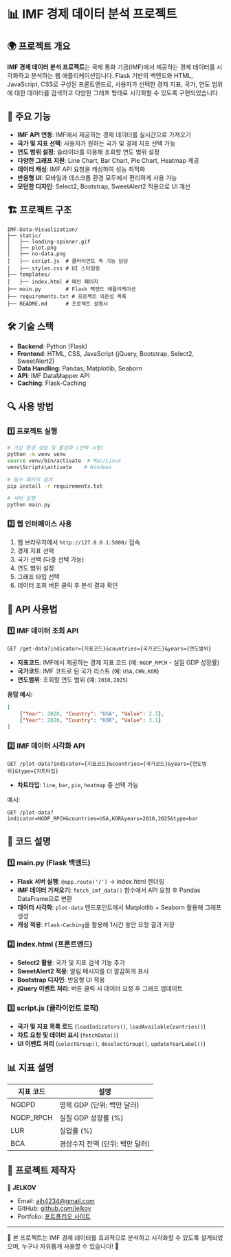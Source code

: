 # 📊 IMF 경제 데이터 분석 프로젝트

## 🌍 프로젝트 개요
**IMF 경제 데이터 분석 프로젝트**는 국제 통화 기금(IMF)에서 제공하는 경제 데이터를 시각화하고 분석하는 웹 애플리케이션입니다. Flask 기반의 백엔드와 HTML, JavaScript, CSS로 구성된 프론트엔드로, 사용자가 선택한 경제 지표, 국가, 연도 범위에 대한 데이터를 검색하고 다양한 그래프 형태로 시각화할 수 있도록 구현되었습니다.

## 🚀 주요 기능
- **IMF API 연동**: IMF에서 제공하는 경제 데이터를 실시간으로 가져오기
- **국가 및 지표 선택**: 사용자가 원하는 국가 및 경제 지표 선택 가능
- **연도 범위 설정**: 슬라이더를 이용해 조회할 연도 범위 설정
- **다양한 그래프 지원**: Line Chart, Bar Chart, Pie Chart, Heatmap 제공
- **데이터 캐싱**: IMF API 요청을 캐싱하여 성능 최적화
- **반응형 UI**: 모바일과 데스크톱 환경 모두에서 편리하게 사용 가능
- **모던한 디자인**: Select2, Bootstrap, SweetAlert2 적용으로 UI 개선

## 🏗 프로젝트 구조
```
IMF-Data-Visualization/
├── static/
│   ├── loading-spinner.gif
│   ├── plot.png
│   ├── no-data.png
│   ├── script.js  # 클라이언트 측 기능 담당
│   ├── styles.css # UI 스타일링
├── templates/
│   ├── index.html # 메인 페이지
├── main.py        # Flask 백엔드 애플리케이션
├── requirements.txt # 프로젝트 의존성 목록
├── README.md      # 프로젝트 설명서
```

## 🛠 기술 스택
- **Backend**: Python (Flask)
- **Frontend**: HTML, CSS, JavaScript (jQuery, Bootstrap, Select2, SweetAlert2)
- **Data Handling**: Pandas, Matplotlib, Seaborn
- **API**: IMF DataMapper API
- **Caching**: Flask-Caching

## 🔍 사용 방법
### 1️⃣ 프로젝트 실행
```bash
# 가상 환경 생성 및 활성화 (선택 사항)
python -m venv venv
source venv/bin/activate  # Mac/Linux
venv\Scripts\activate    # Windows

# 필수 패키지 설치
pip install -r requirements.txt

# 서버 실행
python main.py
```

### 2️⃣ 웹 인터페이스 사용
1. 웹 브라우저에서 `http://127.0.0.1:5000/` 접속
2. 경제 지표 선택
3. 국가 선택 (다중 선택 가능)
4. 연도 범위 설정
5. 그래프 타입 선택
6. 데이터 조회 버튼 클릭 후 분석 결과 확인

## 📡 API 사용법
### 1️⃣ IMF 데이터 조회 API
```http
GET /get-data?indicator={지표코드}&countries={국가코드}&years={연도범위}
```
- **지표코드**: IMF에서 제공하는 경제 지표 코드 (예: `NGDP_RPCH` - 실질 GDP 성장률)
- **국가코드**: IMF 코드로 된 국가 리스트 (예: `USA,CHN,KOR`)
- **연도범위**: 조회할 연도 범위 (예: `2010,2025`)

**응답 예시:**
```json
[
    {"Year": 2020, "Country": "USA", "Value": 2.3},
    {"Year": 2020, "Country": "KOR", "Value": 3.1}
]
```

### 2️⃣ IMF 데이터 시각화 API
```http
GET /plot-data?indicator={지표코드}&countries={국가코드}&years={연도범위}&type={차트타입}
```
- **차트타입**: `line`, `bar`, `pie`, `heatmap` 중 선택 가능

예시:
```http
GET /plot-data?indicator=NGDP_RPCH&countries=USA,KOR&years=2010,2025&type=bar
```

## 📌 코드 설명
### **1️⃣ main.py (Flask 백엔드)**
- **Flask 서버 실행**: `@app.route('/')` → index.html 렌더링
- **IMF 데이터 가져오기**: `fetch_imf_data()` 함수에서 API 요청 후 Pandas DataFrame으로 변환
- **데이터 시각화**: `plot-data` 엔드포인트에서 Matplotlib + Seaborn 활용해 그래프 생성
- **캐싱 적용**: `Flask-Caching`을 활용해 1시간 동안 요청 결과 저장

### **2️⃣ index.html (프론트엔드)**
- **Select2 활용**: 국가 및 지표 검색 기능 추가
- **SweetAlert2 적용**: 알림 메시지를 더 깔끔하게 표시
- **Bootstrap 디자인**: 반응형 UI 적용
- **jQuery 이벤트 처리**: 버튼 클릭 시 데이터 요청 후 그래프 업데이트

### **3️⃣ script.js (클라이언트 로직)**
- **국가 및 지표 목록 로드** (`loadIndicators()`, `loadAvailableCountries()`)
- **차트 요청 및 데이터 표시** (`fetchData()`)
- **UI 이벤트 처리** (`selectGroup()`, `deselectGroup()`, `updateYearLabel()`)

## 📊 지표 설명
| 지표 코드 | 설명 |
|-----------|------------------------------------------------|
| NGDPD | 명목 GDP (단위: 백만 달러) |
| NGDP_RPCH | 실질 GDP 성장률 (%) |
| LUR | 실업률 (%) |
| BCA | 경상수지 잔액 (단위: 백만 달러) |


## 📄 프로젝트 제작자
**👤 JELKOV**
- Email: ajh4234@gmail.com
- GitHub: [github.com/jelkov](https://github.com/jelkov)
- Portfolio: [포트폴리오 사이트](https://jelkov.github.io/Portfolio-New-Version/)


---
📝 본 프로젝트는 IMF 경제 데이터를 효과적으로 분석하고 시각화할 수 있도록 설계되었으며, 누구나 자유롭게 사용할 수 있습니다! 🚀

